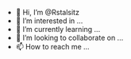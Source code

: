 - 👋 Hi, I’m @Rstalsitz
- 👀 I’m interested in ...
- 🌱 I’m currently learning ...
- 💞️ I’m looking to collaborate on ...
- 📫 How to reach me ...

<!---
Rstalsitz/Rstalsitz is a ✨ special ✨ repository because its `README.md` (this file) appears on your GitHub profile.
You can click the Preview link to take a look at your changes.
--->
